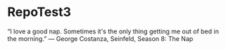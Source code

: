 # RepoTest3

“I love a good nap. Sometimes it's the only thing getting me out of bed in the morning.”
— George Costanza, Seinfeld, Season 8: The Nap
